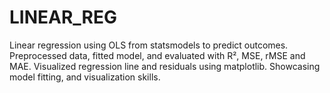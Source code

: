 # LINEAR_REG
Linear regression using OLS from statsmodels to predict outcomes. Preprocessed data, fitted model, and evaluated with R², MSE, rMSE and MAE. Visualized regression line and residuals using matplotlib. Showcasing model fitting, and visualization skills.
